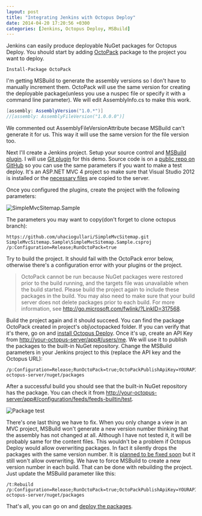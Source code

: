 ```yaml
---
layout: post
title: "Integrating Jenkins with Octopus Deploy"
date: 2014-04-20 17:20:56 +0300
categories: [Jenkins, Octopus Deploy, MSBuild]
---
```


Jenkins can easily produce deployable NuGet packages for Octopus Deploy. You should start by adding [OctoPack][1] package to the project you want to deploy.

    Install-Package OctoPack

I'm getting MSBuild to generate the assembly versions so I don't have to manually increment them. OctoPack will use the same version for creating the deployable package(unless you use a nuspec file or specify it with a command line parameter). We will edit AssemblyInfo.cs to make this work.

```csharp
[assembly: AssemblyVersion("1.0.*")]
//[assembly: AssemblyFileVersion("1.0.0.0")]
```

We commented out AssemblyFileVersionAttribute becase MSBuild can't generate it for us. This way it will use the same version for the file version too.

Next I'll create a Jenkins project. Setup your source control and [MSBuild plugin][2]. I will use [Git plugin][3] for this demo. Source code is on a [public repo on GitHub][4] so you can use the same parameters if you want to make a test deploy. It's an ASP.NET MVC 4 project so make sure that Visual Studio 2012 is installed or the [necessary files][5] are copied to the server.

Once you configured the plugins, create the project with the following parameters:

![SimpleMvcSitemap.Sample][6]

The parameters you may want to copy(don't forget to clone octopus branch):

    https://github.com/uhaciogullari/SimpleMvcSitemap.git
    SimpleMvcSitemap.Sample\SimpleMvcSitemap.Sample.csproj
    /p:Configuration=Release;RunOctoPack=true

Try to build the project. It should fail with the OctoPack error below, otherwise there's a configuration error with your plugins or the project.

> OctoPack cannot be run because NuGet packages were restored prior to the build running, and the targets file was unavailable when the build started. Please build the project again to include these packages in the build. You may also need to make sure that your build server does not delete packages prior to each build. For more information, see http://go.microsoft.com/fwlink/?LinkID=317568.

Build the project again and it should succeed. You can find the package OctoPack created in project's obj\octopacked folder. If you can verify that it's there, go on and [install Octopus Deploy][7]. Once it's up, create an API Key from [http://your-octopus-server/app#/users/me](http://your-octopus-server/app#/users/me). We will use it to publish the packages to the built-in NuGet repository. Change the MSBuild parameters in your Jenkins project to this (replace the API key and the Octopus URL):

    /p:Configuration=Release;RunOctoPack=true;OctoPackPublishApiKey=YOURAPIKEY;OctoPackPublishPackageToHttp=http://your-octopus-server/nuget/packages
    
After a successful build you should see that the built-in NuGet repository has the package. You can check it from [http://your-octopus-server/app#/configuration/feeds/feeds-builtin/test](http://your-octopus-server/app#/configuration/feeds/feeds-builtin/test).

![Package test][8]

There's one last thing we have to fix. When you only change a view in an MVC project, MSBuild won't generate a new version number thinking that the assembly has not changed at all. Although I have not tested it, it will be probably same for the content files. This wouldn't be a problem if Octopus Deploy would allow overwriting packages. In fact it silently drops the packages with the same version number. It is [planned to be fixed soon][9] but it still won't allow overwriting. We have to force MSBuild to create a new version number in each build. That can be done with rebuilding the project. Just update the MSBuild parameter like this:

    /t:Rebuild /p:Configuration=Release;RunOctoPack=true;OctoPackPublishApiKey=YOURAPIKEY;OctoPackPublishPackageToHttp=http://your-octopus-server/nuget/packages

That's all, you can go on and [deploy the packages][10].


[1]: http://www.nuget.org/packages/OctoPack
[2]: https://wiki.jenkins-ci.org/display/JENKINS/MSBuild+Plugin
[3]: https://wiki.jenkins-ci.org/display/JENKINS/Git+Plugin
[4]: https://github.com/uhaciogullari/SimpleMvcSitemap
[5]: http://stackoverflow.com/a/19385710/205859
[6]: https://i.imgur.com/nIAcSQy.png
[7]: http://docs.octopusdeploy.com/display/OD/Installing+Octopus
[8]: https://i.imgur.com/lZJOJno.png
[9]: https://github.com/OctopusDeploy/Issues/issues/858
[10]: http://docs.octopusdeploy.com/display/OD/Deploying+packages
